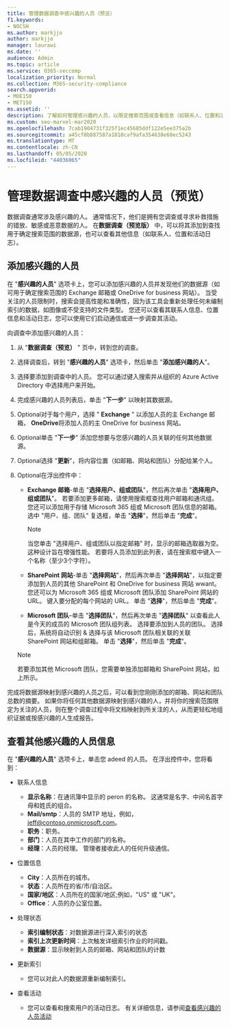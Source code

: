 ```yaml
---
title: 管理数据调查中感兴趣的人员（预览）
f1.keywords:
- NOCSH
ms.author: markjjo
author: markjjo
manager: laurawi
ms.date: ''
audience: Admin
ms.topic: article
ms.service: O365-seccomp
localization_priority: Normal
ms.collection: M365-security-compliance
search.appverid:
- MOE150
- MET150
ms.assetid: ''
description: 了解如何管理感兴趣的人员，以限定搜索范围或查看信息（如联系人、位置和活动日志）。
ms.custom: seo-marvel-mar2020
ms.openlocfilehash: 7cab1904731f325f1ec45685ddf122e5ee375a2b
ms.sourcegitcommit: a45cf8b887587a1810caf9afa354638e68ec5243
ms.translationtype: MT
ms.contentlocale: zh-CN
ms.lasthandoff: 05/05/2020
ms.locfileid: "44036065"
---
```

# <a name="manage-people-of-interest-in-data-investigations-preview"></a>管理数据调查中感兴趣的人员（预览）

数据调查通常涉及感兴趣的人。 通常情况下，他们是拥有您调查或寻求补救措施的错放、敏感或恶意数据的人。 在**数据调查（预览版）** 中，可以将其添加到查找用于确定搜索范围的数据源，也可以查看其他信息（如联系人、位置和活动日志）。 


## <a name="add-people-of-interest"></a>添加感兴趣的人员

在 "**感兴趣的人员**" 选项卡上，您可以添加感兴趣的人员并发现他们的数据源（如可用于确定搜索范围的 Exchange 邮箱或 OneDrive for business 网站）。 当受关注的人员限制时，搜索会提高性能和准确性，因为该工具会重新处理任何未编制索引的数据，如图像或不受支持的文件类型。 您还可以查看其联系人信息、位置信息和活动日志，您可以使用它们启动通信或进一步调查其活动。 

向调查中添加感兴趣的人员：

1. 从 "**数据调查（预览）** " 页中，转到您的调查。
 
2. 选择调查后，转到 "**感兴趣的人员**" 选项卡，然后单击 "**添加感兴趣的人**"。 
 
3. 选择要添加到调查中的人员。 您可以通过键入搜索并从组织的 Azure Active Directory 中选择用户来开始。
 
4. 完成感兴趣的人员列表后，单击 "**下一步**" 以映射其数据源。 

5. Optional对于每个用户，选择 " **Exchange** " 以添加人员的主 Exchange 邮箱， **OneDrive**将添加人员的主 OneDrive for business 网站。

6. Optional单击 "**下一步**" 添加您想要与您感兴趣的人员关联的任何其他数据源。

7. Optional选择 "**更新**"，将内容位置（如邮箱、网站和团队）分配给某个人。 

8. Optional在浮出控件中：
   
    -  **Exchange 邮箱**-单击 "**选择用户、组或团队**"，然后再次单击 "**选择用户、组或团队**"。 若要添加更多邮箱，请使用搜索框查找用户邮箱和通讯组。 您还可以添加用于存储 Microsoft 365 组或 Microsoft 团队信息的邮箱。 选中 "用户、组、团队" 复选框，单击 "**选择**"，然后单击 "**完成**"。

        > [!NOTE]
        > 当您单击 "选择用户、组或团队以指定邮箱" 时，显示的邮箱选取器为空。 这种设计旨在增强性能。 若要将人员添加到此列表，请在搜索框中键入一个名称（至少3个字符）。
     
     - **SharePoint 网站**-单击 "**选择网站**"，然后再次单击 "**选择网站**"，以指定要添加到人员的其他 SharePoint 和 OneDrive for business 网站 wwant。 您还可以为 Microsoft 365 组或 Microsoft 团队添加 SharePoint 网站的 URL。 键入要分配的每个网站的 URL。 单击 "**选择**"，然后单击 "**完成**"。
     - **Microsoft 团队**–单击 "**选择团队**"，然后再次单击 "**选择团队**" 以查看此人是今天的成员的 Microsoft 团队组列表。 选择要添加到人员的团队。 选择后，系统将自动识别 & 选择与该 Microsoft 团队相关联的关联 SharePoint 网站和组邮箱。 单击 "**选择**"，然后单击 "**完成**"。
        
      > [!NOTE]
      > 若要添加其他 Microsoft 团队，您需要单独添加邮箱和 SharePoint 网站，如上所示。

完成将数据源映射到感兴趣的人员之后，可以看到您刚刚添加的邮箱、网站和团队总数的摘要。 如果你将任何其他数据源映射到感兴趣的人，并将你的搜索范围限定为关注的人员，则在整个调查过程中将文档映射到所关注的人，从而更轻松地组织证据或按感兴趣的人生成报告。 

## <a name="view-additional-people-of-interest-information"></a>查看其他感兴趣的人员信息

在 "**感兴趣的人员**" 选项卡上，单击您 adeed 的人员。 在浮出控件中，您将看到：

- 联系人信息

  - **显示名称**：在通讯簿中显示的 peron 的名称。 这通常是名字、中间名首字母和姓氏的组合。
  - **Mail/smtp**：人员的 SMTP 地址，例如，jeff@contoso.onmicrosoft.com。  
  - **职务**：职务。
  - **部门**：人员在其中工作的部门的名称。
  - **经理**：人员的经理。 管理者接收此人的任何升级通信。
  
- 位置信息

  - **City**：人员所在的城市。
  - **状态**：人员所在的省/市/自治区。
  - **国家/地区**：人员所在的国家/地区;例如，"US" 或 "UK"。
  - **Office**：人员的办公室位置。

- 处理状态

  - **索引编制状态**：对数据源进行深入索引的状态
  - **索引上次更新时间**：上次触发详细索引作业的时间戳。
  - **数据源**：显示映射到人员的邮箱、网站和团队的计数

- 更新索引
    - 您可以对此人的数据源重新编制索引。 

- 查看活动 

    - 您可以查看和搜索用户的活动日志。 有关详细信息，请参阅[查看感兴趣的人员活动](view-people-of-interest-activity.md) 
